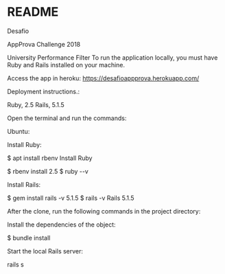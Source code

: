 # README



Desafio

AppProva Challenge 2018

University Performance Filter
To run the application locally, you must have Ruby and Rails installed on your machine.

Access the app in heroku: https://desafioappprova.herokuapp.com/

Deployment instructions.:

Ruby, 2.5
Rails, 5.1.5

Open the terminal and run the commands:

Ubuntu:

Install Ruby:

$ apt install rbenv
Install Ruby

$ rbenv install 2.5 $ ruby --v

Install Rails:

$ gem install rails -v 5.1.5 $ rails -v
Rails 5.1.5

After the clone, run the following commands in the project directory:

Install the dependencies of the object:

$ bundle install

Start the local Rails server:

rails s

